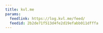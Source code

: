 ```yaml
---
title: kvl.me
params:
  feedlink: https://log.kvl.me/feed/
  feedid: 2b2de71f513d4fe2d19efabb011dfffa
---
```

